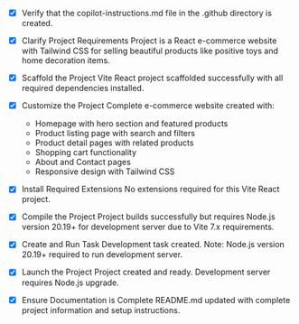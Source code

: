 <!-- Use this file to provide workspace-specific custom instructions to Copilot. For more details, visit https://code.visualstudio.com/docs/copilot/copilot-customization#_use-a-githubcopilotinstructionsmd-file -->
- [x] Verify that the copilot-instructions.md file in the .github directory is created.

- [x] Clarify Project Requirements
	Project is a React e-commerce website with Tailwind CSS for selling beautiful products like positive toys and home decoration items.

- [x] Scaffold the Project
	Vite React project scaffolded successfully with all required dependencies installed.

- [x] Customize the Project
	Complete e-commerce website created with:
	- Homepage with hero section and featured products
	- Product listing page with search and filters
	- Product detail pages with related products
	- Shopping cart functionality
	- About and Contact pages
	- Responsive design with Tailwind CSS

- [x] Install Required Extensions
	No extensions required for this Vite React project.

- [x] Compile the Project
	Project builds successfully but requires Node.js version 20.19+ for development server due to Vite 7.x requirements.

- [x] Create and Run Task
	Development task created. Note: Node.js version 20.19+ required to run development server.

- [x] Launch the Project
	Project created and ready. Development server requires Node.js upgrade.

- [x] Ensure Documentation is Complete
	README.md updated with complete project information and setup instructions.
